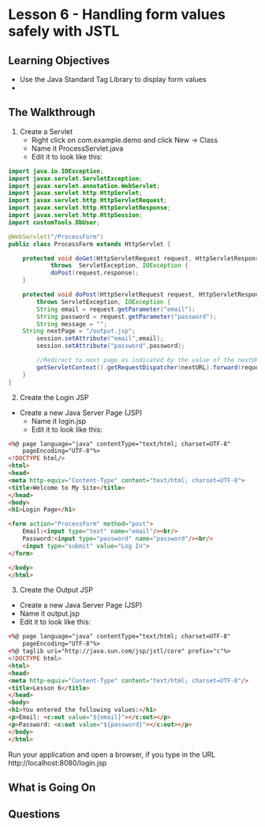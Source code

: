 <!-- enter lesson number and title below separated by hyphen-->
# Lesson 6 - Handling form values safely with JSTL
## Learning Objectives
* Use the Java Standard Tag Library to display form values
*

## The Walkthrough

1. Create a Servlet
	* Right click on com.example.demo and click New -> Class
	* Name it ProcessServlet.java
	* Edit it to look like this:

```java
import java.io.IOException;
import javax.servlet.ServletException;
import javax.servlet.annotation.WebServlet;
import javax.servlet.http.HttpServlet;
import javax.servlet.http.HttpServletRequest;
import javax.servlet.http.HttpServletResponse;
import javax.servlet.http.HttpSession;
import customTools.DbUser;

@WebServlet("/ProcessForm")
public class ProcessForm extends HttpServlet {

	protected void doGet(HttpServletRequest request, HttpServletResponse response)
			throws	ServletException, IOException {
			doPost(request,response);
	}

	protected void doPost(HttpServletRequest request, HttpServletResponse response)
	    throws ServletException, IOException {
		String email = request.getParameter("email");
		String password = request.getParameter("password");
		String message = "";
    String nextPage = "/output.jsp";
		session.setAttribute("email",email);
		session.setAttribute("password",password);

		//Redirect to next page as indicated by the value of the nextURL variable
		getServletContext().getRequestDispatcher(nextURL).forward(request,response);
	}
}
```

2. Create the Login JSP
  * Create a new Java Server Page (JSP)
	* Name it login.jsp
	* Edit it to look like this:
```html
<%@ page language="java" contentType="text/html; charset=UTF-8"
    pageEncoding="UTF-8"%>
<!DOCTYPE html/>
<html>
<head>
<meta http-equiv="Content-Type" content="text/html; charset=UTF-8">
<title>Welcome to My Site</title>
</head>
<body>
<h1>Login Page</h1>

<form action="ProcessForm" method="post">
	Email:<input type="text" name="email"/><br/>
	Password:<input type="password" name="password"/><br/>
	<input type="submit" value="Log In">
</form>

</body>
</html>
```

3. Create the Output JSP
* Create a new Java Server Page (JSP)
* Name it output.jsp
* Edit it to look like this:
```html
<%@ page language="java" contentType="text/html; charset=UTF-8"
    pageEncoding="UTF-8"%>
<%@ taglib uri="http://java.sun.com/jsp/jstl/core" prefix="c"%>   
<!DOCTYPE html>
<html>
<head>
<meta http-equiv="Content-Type" content="text/html; charset=UTF-8"/>
<title>Lesson 6</title>
</head>
<body>
<h1>You entered the following values:</h1>
<p>Email: <c:out value="${email}"></c:out></p>
<p>Password: <c:out value="${password}"></c:out></p>
</body>
</html>
```

Run your application and open a browser, if you type in the URL http://localhost:8080/login.jsp

## What is Going On

<!-- try this:
request.setAttribute("message", "<script>alert(\"You have been hacked!\");</script>");
-->


## Questions

